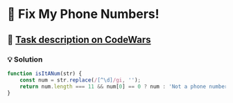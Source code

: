 # 📝 Fix My Phone Numbers!

## 🔗 [Task description on CodeWars](https://www.codewars.com/kata/596343a24489a8b2a00000a2)

### 💡 Solution

```javascript
function isItANum(str) {
    const num = str.replace(/[^\d]/gi, '');
    return num.length === 11 && num[0] == 0 ? num : 'Not a phone number';
}
```
